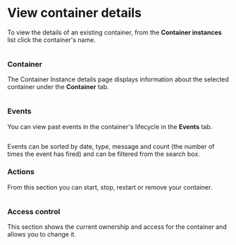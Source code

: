 # View container details

To view the details of an existing container, from the **Container instances** list click the container's name.

<figure><img src="../../../.gitbook/assets/2.22.0-aci-container-details.gif" alt=""><figcaption></figcaption></figure>

### Container

The Container Instance details page displays information about the selected container under the **Container** tab.&#x20;

<figure><img src="../../../.gitbook/assets/2.22.0-aci-container-details.png" alt=""><figcaption></figcaption></figure>

### Events

You can view past events in the container's lifecycle in the **Events** tab.

<figure><img src="../../../.gitbook/assets/2.22.0-aci-container-details-events.png" alt=""><figcaption></figcaption></figure>

Events can be sorted by date, type, message and count (the number of times the event has fired) and can be filtered from the search box.

### Actions

From this section you can start, stop, restart or remove your container.

<figure><img src="../../../.gitbook/assets/2.22.0-aci-container-details-actions.png" alt=""><figcaption></figcaption></figure>

### Access control

This section shows the current ownership and access for the container and allows you to change it.

<figure><img src="../../../.gitbook/assets/2.22.0-aci-container-details-accesscontrol.png" alt=""><figcaption></figcaption></figure>
